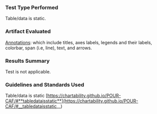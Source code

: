 ### Test Type Performed

Table/data is static.

### Artifact Evaluated

[Annotations](https://docs.bokeh.org/en/latest/docs/user_guide/interaction.html): which include titles, axes labels, legends and their labels, colorbar, span (i.e, line), text, and arrows.

### Results Summary

Test is not applicable.

<!-- ### Expected Behavior (Pass/Fail)
- *Pass* - Provided table must at least be downloadable, filterable, or sortable.

### Image or Video of Failure
<figure>
    <img width="803" alt="A data table is shown. A sorting table is selected and highlighted in blue, sorting the data by 'Number of degrees earned in 2010'." src="./assets/plotting-interface_table-static.png">
    <figcaption>A data table is shown. A sorting table is selected and highlighted in blue, sorting the data by 'Number of degrees earned in 2010'.</figcaption>
</figure> -->

<!-- ### Steps to Reproduce
Use Inspect on the plot tool icon to open Console Command. Find the "style" section for the selected button then locate the font size. -->

### Guidelines and Standards Used

Table/data is static [https://chartability.github.io/POUR-CAF/#**tabledataisstatic**](https://chartability.github.io/POUR-CAF/#__tabledataisstatic__)

<!-- ### Related Evidence
(Added if additional evidence has already been gathered for related elements. This will not be edited retroactively, however, due to scope creep. This means that the latest issues will have the most Related Evidence listed.) -->

<!-- ### Known or Documented Issues
(If there is already a github issue created for this test or a related test, it will be listed here.) -->

<!-- ### Technical Details
- Chrome Version 129.0.6668.59 (64-bit)
- JAWS 2023.2402.1
- Windows 11 Build 22631.3958

*Updated as of: September 18th, 2024* -->

<!-- ### Notes
A seasoned SR (screen reader) user could have the knowledge to navigate and explore webpages and graphs with more nuance, whether through manual mode switching, certain key shortcuts, etc. These tests are done by a sighted user with the SR’s default options and performed as if a new or beginner user is interacting with these elements. We would expect that all users could be able to navigate smoothly, regardless of experience levels.  -->
